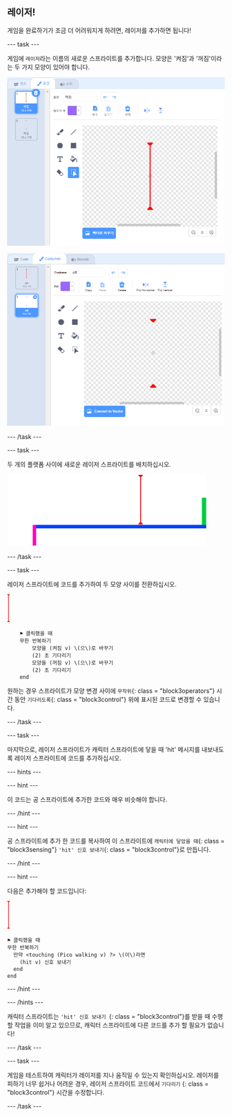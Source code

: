 ## 레이저!

게임을 완료하기가 조금 더 어려워지게 하려면, 레이저를 추가하면 됩니다!

\--- task \---

게임에 `레이저`라는 이름의 새로운 스프라이트를 추가합니다. 모양은 '켜짐'과 '꺼짐'이라는 두 가지 모양이 있어야 합니다.

![스크린샷](images/dodge-lasers-costume1.png)

![스크린샷](images/dodge-lasers-costume2.png)

\--- /task \---

\--- task \---

두 개의 플랫폼 사이에 새로운 레이저 스프라이트를 배치하십시오.

![스크린샷](images/dodge-lasers-position.png)

\--- /task \---

\--- task \---

레이저 스프라이트에 코드를 추가하여 두 모양 사이를 전환하십시오.

![레이저 스프라이트](images/laser_sprite.png)

```blocks3
    ⚑ 클릭했을 때
    무한 반복하기 
        모양을 (켜짐 v) \(으\)로 바꾸기
        (2) 초 기다리기
        모양을 (꺼짐 v) \(으\)로 바꾸기
        (2) 초 기다리기
    end
```

원하는 경우 스프라이트가 모양 변경 사이에 `무작위`{: class = "block3operators"} 시간 동안 `기다리도록`{: class = "block3control"} 위에 표시된 코드로 변경할 수 있습니다.

\--- /task \---

\--- task \---

마지막으로, 레이저 스프라이트가 캐릭터 스프라이트에 닿을 때 'hit' 메시지를 내보내도록 레이저 스프라이트에 코드를 추가하십시오.

\--- hints \---

\--- hint \---

이 코드는 공 스프라이트에 추가한 코드와 매우 비슷해야 합니다.

\--- /hint \---

\--- hint \---

공 스프라이트에 추가 한 코드를 복사하여 이 스프라이트에 `캐릭터에 닿았을 때`{: class = "block3sensing"} `'hit' 신호 보내기`{: class = "block3control"}로 만듭니다.

\--- /hint \---

\--- hint \---

다음은 추가해야 할 코드입니다:

![레이저 스프라이트](images/laser_sprite.png)

```blocks3
⚑ 클릭했을 때
무한 반복하기 
  만약 <touching (Pico walking v) ?> \(이\)라면 
    (hit v) 신호 보내기
  end
end
```

\--- /hint \---

\--- /hints \---

캐릭터 스프라이트는 `'hit' 신호 보내기 `{: class = "block3control"}를 받을 때 수행할 작업을 이미 알고 있으므로, 캐릭터 스프라이트에 다른 코드를 추가 할 필요가 없습니다!

\--- /task \---

\--- task \---

게임을 테스트하여 캐릭터가 레이저를 지나 움직일 수 있는지 확인하십시오. 레이저를 피하기 너무 쉽거나 어려운 경우, 레이저 스프라이트 코드에서 `기다리기` {: class = "block3control"} 시간을 수정합니다.

\--- /task \---